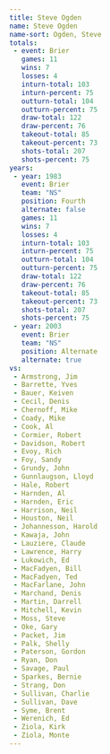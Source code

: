 ```yaml
---
title: Steve Ogden
name: Steve Ogden
name-sort: Ogden, Steve
totals:
 - event: Brier
   games: 11
   wins: 7
   losses: 4
   inturn-total: 103
   inturn-percent: 75
   outturn-total: 104
   outturn-percent: 75
   draw-total: 122
   draw-percent: 76
   takeout-total: 85
   takeout-percent: 73
   shots-total: 207
   shots-percent: 75
years:
 - year: 1983
   event: Brier
   team: "NS"
   position: Fourth
   alternate: false
   games: 11
   wins: 7
   losses: 4
   inturn-total: 103
   inturn-percent: 75
   outturn-total: 104
   outturn-percent: 75
   draw-total: 122
   draw-percent: 76
   takeout-total: 85
   takeout-percent: 73
   shots-total: 207
   shots-percent: 75
 - year: 2003
   event: Brier
   team: "NS"
   position: Alternate
   alternate: true
vs:
 - Armstrong, Jim
 - Barrette, Yves
 - Bauer, Keiven
 - Cecil, Denis
 - Chernoff, Mike
 - Coady, Mike
 - Cook, Al
 - Cormier, Robert
 - Davidson, Robert
 - Evoy, Rich
 - Foy, Sandy
 - Grundy, John
 - Gunnlaugson, Lloyd
 - Hale, Robert
 - Harnden, Al
 - Harnden, Eric
 - Harrison, Neil
 - Houston, Neil
 - Johannesson, Harold
 - Kawaja, John
 - Lauziere, Claude
 - Lawrence, Harry
 - Lukowich, Ed
 - MacFadyen, Bill
 - MacFadyen, Ted
 - MacFarlane, John
 - Marchand, Denis
 - Martin, Darrell
 - Mitchell, Kevin
 - Moss, Steve
 - Oke, Gary
 - Packet, Jim
 - Palk, Shelly
 - Paterson, Gordon
 - Ryan, Don
 - Savage, Paul
 - Sparkes, Bernie
 - Strang, Don
 - Sullivan, Charlie
 - Sullivan, Dave
 - Syme, Brent
 - Werenich, Ed
 - Ziola, Kirk
 - Ziola, Monte
---
```

